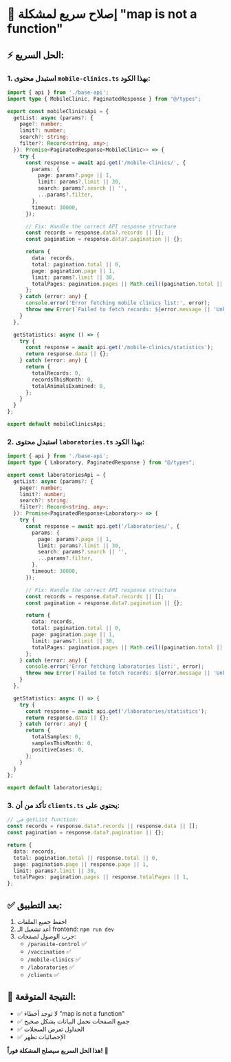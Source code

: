 # 🚀 إصلاح سريع لمشكلة "map is not a function"

## ⚡ الحل السريع:

### 1. استبدل محتوى `mobile-clinics.ts` بهذا الكود:

```typescript
import { api } from './base-api';
import type { MobileClinic, PaginatedResponse } from "@/types";

export const mobileClinicsApi = {
  getList: async (params?: {
    page?: number;
    limit?: number;
    search?: string;
    filter?: Record<string, any>;
  }): Promise<PaginatedResponse<MobileClinic>> => {
    try {
      const response = await api.get('/mobile-clinics/', {
        params: {
          page: params?.page || 1,
          limit: params?.limit || 30,
          search: params?.search || '',
          ...params?.filter,
        },
        timeout: 30000,
      });

      // Fix: Handle the correct API response structure
      const records = response.data?.records || [];
      const pagination = response.data?.pagination || {};

      return {
        data: records,
        total: pagination.total || 0,
        page: pagination.page || 1,
        limit: params?.limit || 30,
        totalPages: pagination.pages || Math.ceil((pagination.total || 0) / (params?.limit || 30)),
      };
    } catch (error: any) {
      console.error('Error fetching mobile clinics list:', error);
      throw new Error(`Failed to fetch records: ${error.message || 'Unknown error'}`);
    }
  },

  getStatistics: async () => {
    try {
      const response = await api.get('/mobile-clinics/statistics');
      return response.data || {};
    } catch (error: any) {
      return {
        totalRecords: 0,
        recordsThisMonth: 0,
        totalAnimalsExamined: 0,
      };
    }
  }
};

export default mobileClinicsApi;
```

### 2. استبدل محتوى `laboratories.ts` بهذا الكود:

```typescript
import { api } from './base-api';
import type { Laboratory, PaginatedResponse } from "@/types";

export const laboratoriesApi = {
  getList: async (params?: {
    page?: number;
    limit?: number;
    search?: string;
    filter?: Record<string, any>;
  }): Promise<PaginatedResponse<Laboratory>> => {
    try {
      const response = await api.get('/laboratories/', {
        params: {
          page: params?.page || 1,
          limit: params?.limit || 30,
          search: params?.search || '',
          ...params?.filter,
        },
        timeout: 30000,
      });

      // Fix: Handle the correct API response structure
      const records = response.data?.records || [];
      const pagination = response.data?.pagination || {};

      return {
        data: records,
        total: pagination.total || 0,
        page: pagination.page || 1,
        limit: params?.limit || 30,
        totalPages: pagination.pages || Math.ceil((pagination.total || 0) / (params?.limit || 30)),
      };
    } catch (error: any) {
      console.error('Error fetching laboratories list:', error);
      throw new Error(`Failed to fetch records: ${error.message || 'Unknown error'}`);
    }
  },

  getStatistics: async () => {
    try {
      const response = await api.get('/laboratories/statistics');
      return response.data || {};
    } catch (error: any) {
      return {
        totalSamples: 0,
        samplesThisMonth: 0,
        positiveCases: 0,
      };
    }
  }
};

export default laboratoriesApi;
```

### 3. تأكد من أن `clients.ts` يحتوي على:

```typescript
// في getList function:
const records = response.data?.records || response.data || [];
const pagination = response.data?.pagination || {};

return {
  data: records,
  total: pagination.total || response.total || 0,
  page: pagination.page || response.page || 1,
  limit: params?.limit || 30,
  totalPages: pagination.pages || response.totalPages || 1,
};
```

## ✅ بعد التطبيق:

1. احفظ جميع الملفات
2. أعد تشغيل الـ frontend: `npm run dev`
3. جرب الوصول لصفحات:
   - `/parasite-control` ✅
   - `/vaccination` ✅  
   - `/mobile-clinics` ✅
   - `/laboratories` ✅
   - `/clients` ✅

## 🎯 النتيجة المتوقعة:
- ✅ لا توجد أخطاء "map is not a function"
- ✅ جميع الصفحات تحمل البيانات بشكل صحيح
- ✅ الجداول تعرض السجلات
- ✅ الإحصائيات تظهر

**هذا الحل السريع سيصلح المشكلة فوراً!** 🚀
